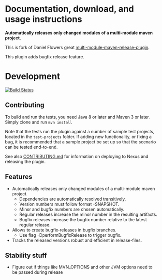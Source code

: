 Documentation, download, and usage instructions
===============================================

**Automatically releases only changed modules of a multi-module maven project.**

This is fork of Daniel Flowers great 
[multi-module-maven-release-plugin](http://danielflower.github.io/multi-module-maven-release-plugin/index.html).

This plugin adds bugfix release feature.

Development
===========

[![Build Status](https://travis-ci.org/guhilling/smart-release-plugin.svg?branch=master)](https://travis-ci.org/guhilling/smart-release-plugin)

Contributing
------------

To build and run the tests, you need Java 8 or later and Maven 3 or later. Simply clone and run `mvn install`

Note that the tests run the plugin against a number of sample test projects, located in the `test-projects` folder.
If adding new functionality, or fixing a bug, it is recommended that a sample project be set up so that the scenario
can be tested end-to-end.

See also [CONTRIBUTING.md](CONTRIBUTING.md) for information on deploying to Nexus and releasing the plugin.

Features
--------

* Automatically releases only changed modules of a multi-module maven project.
    * Dependencies are automatically resolved transitively.
    * Version numbers must follow format <Major>-SNAPSHOT.
    * Minor and bugfix numbers are chosen automatically.
    * Regular releases increase the minor number in the resulting artifacts.
    * Bugfix releases increase the bugfix number relative to the latest regular release.
* Allows to create bugfix-releases in bugfix branches.
    * Use flag -DperformBugfixRelease to trigger bugfix.
* Tracks the released versions robust and efficient in release-files.

Stability stuff
---------------

* Figure out if things like MVN_OPTIONS and other JVM options need to be passed during release
